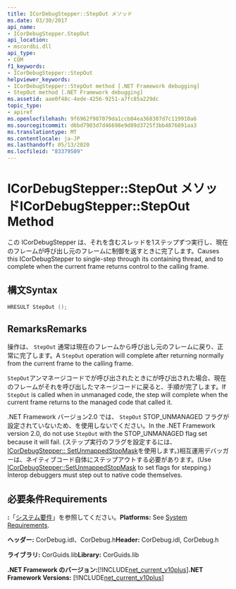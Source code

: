 ```yaml
---
title: ICorDebugStepper::StepOut メソッド
ms.date: 03/30/2017
api_name:
- ICorDebugStepper.StepOut
api_location:
- mscordbi.dll
api_type:
- COM
f1_keywords:
- ICorDebugStepper::StepOut
helpviewer_keywords:
- ICorDebugStepper::StepOut method [.NET Framework debugging]
- StepOut method [.NET Framework debugging]
ms.assetid: aae0f48c-4ede-4256-9251-a7fc85a229dc
topic_type:
- apiref
ms.openlocfilehash: 9f6962f987079da1ccb04ea368307d7c119910a6
ms.sourcegitcommit: d6bd7903d7d46698e9d89d3725f3bb4876891aa3
ms.translationtype: MT
ms.contentlocale: ja-JP
ms.lasthandoff: 05/13/2020
ms.locfileid: "83379509"
---
```

# <a name="icordebugstepperstepout-method"></a><span data-ttu-id="3e6a2-102">ICorDebugStepper::StepOut メソッド</span><span class="sxs-lookup"><span data-stu-id="3e6a2-102">ICorDebugStepper::StepOut Method</span></span>
<span data-ttu-id="3e6a2-103">この ICorDebugStepper は、それを含むスレッドを1ステップずつ実行し、現在のフレームが呼び出し元のフレームに制御を返すときに完了します。</span><span class="sxs-lookup"><span data-stu-id="3e6a2-103">Causes this ICorDebugStepper to single-step through its containing thread, and to complete when the current frame returns control to the calling frame.</span></span>  
  
## <a name="syntax"></a><span data-ttu-id="3e6a2-104">構文</span><span class="sxs-lookup"><span data-stu-id="3e6a2-104">Syntax</span></span>  
  
```cpp  
HRESULT StepOut ();  
```  
  
## <a name="remarks"></a><span data-ttu-id="3e6a2-105">Remarks</span><span class="sxs-lookup"><span data-stu-id="3e6a2-105">Remarks</span></span>  
 <span data-ttu-id="3e6a2-106">操作は、 `StepOut` 通常は現在のフレームから呼び出し元のフレームに戻り、正常に完了します。</span><span class="sxs-lookup"><span data-stu-id="3e6a2-106">A `StepOut` operation will complete after returning normally from the current frame to the calling frame.</span></span>  
  
 <span data-ttu-id="3e6a2-107">`StepOut`アンマネージコードでが呼び出されたときにが呼び出された場合、現在のフレームがそれを呼び出したマネージコードに戻ると、手順が完了します。</span><span class="sxs-lookup"><span data-stu-id="3e6a2-107">If `StepOut` is called when in unmanaged code, the step will complete when the current frame returns to the managed code that called it.</span></span>  
  
 <span data-ttu-id="3e6a2-108">.NET Framework バージョン2.0 では、 `StepOut` STOP_UNMANAGED フラグが設定されていないため、を使用しないでください。</span><span class="sxs-lookup"><span data-stu-id="3e6a2-108">In the .NET Framework version 2.0, do not use `StepOut` with the STOP_UNMANAGED flag set because it will fail.</span></span> <span data-ttu-id="3e6a2-109">(ステップ実行のフラグを設定するには、 [ICorDebugStepper:: SetUnmappedStopMask](icordebugstepper-setunmappedstopmask-method.md)を使用します。)相互運用デバッガーは、ネイティブコード自体にステップアウトする必要があります。</span><span class="sxs-lookup"><span data-stu-id="3e6a2-109">(Use [ICorDebugStepper::SetUnmappedStopMask](icordebugstepper-setunmappedstopmask-method.md) to set flags for stepping.) Interop debuggers must step out to native code themselves.</span></span>  
  
## <a name="requirements"></a><span data-ttu-id="3e6a2-110">必要条件</span><span class="sxs-lookup"><span data-stu-id="3e6a2-110">Requirements</span></span>  
 <span data-ttu-id="3e6a2-111">**:**「[システム要件](../../get-started/system-requirements.md)」を参照してください。</span><span class="sxs-lookup"><span data-stu-id="3e6a2-111">**Platforms:** See [System Requirements](../../get-started/system-requirements.md).</span></span>  
  
 <span data-ttu-id="3e6a2-112">**ヘッダー:** CorDebug.idl、CorDebug.h</span><span class="sxs-lookup"><span data-stu-id="3e6a2-112">**Header:** CorDebug.idl, CorDebug.h</span></span>  
  
 <span data-ttu-id="3e6a2-113">**ライブラリ:** CorGuids.lib</span><span class="sxs-lookup"><span data-stu-id="3e6a2-113">**Library:** CorGuids.lib</span></span>  
  
 <span data-ttu-id="3e6a2-114">**.NET Framework のバージョン:**[!INCLUDE[net_current_v10plus](../../../../includes/net-current-v10plus-md.md)]</span><span class="sxs-lookup"><span data-stu-id="3e6a2-114">**.NET Framework Versions:** [!INCLUDE[net_current_v10plus](../../../../includes/net-current-v10plus-md.md)]</span></span>
